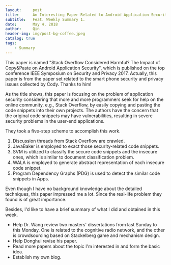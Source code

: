 ```yaml
---
layout:     post
title:      An Interesting Paper Related to Android Application Security
subtitle:   Feat. Weekly Summary 1.
date:       May 4, 2018
author:     Qin
header-img: img/post-bg-coffee.jpeg
catalog: true
tags:
    - Summary
---
```


This paper is named "Stack Overflow Considered Harmful? The Impact of Copy&Paste on Android Application Security", which is published on the top conference IEEE Symposium on Security and Privacy 2017. Actually, this paper is from the paper set related to the smart phone security and privacy issues collected by Cody. Thanks to him!

As the title shows, this paper is focusing on the problem of application security considering that more and more programmers seek for help on the online community, e.g., Stack Overflow, by easily copying and pasting the code snippets into their own projects. The authors have the concern that the original code snippets may have vulnerabilities, resulting in severe security problems in the user-end applications.

They took a five-step scheme to accomplish this work.
1. Discussion threads from Stack Overflow are crawled.
2. JavaBaker is employed to exact those security-related code snippets.
3. SVM is utilized to classify the secure code snippets and the insecure ones, which is similar to document classification problem.
4. WALA is employed to generate abstract representation of each insecure code snippet.
5. Program Dependency Graphs (PDG) is used to detect the similar code snippets in Apps.

Even though I have no background knowledge about the detailed techniques, this paper impressed me a lot. Since the real-life problem they found is of great importance.



Besides, I'd like to have a brief summary of what I did and obtained in this week.

* Help Dr. Wang review two masters' dissertations from last Sunday to this Monday. One is related to the cognitive radio network, and the other is crowdsourcing based on Stackelberg game and mechanism design.
* Help Donghui revise his paper.
* Read more papers about the topic I'm interested in and form the basic idea.
* Establish my own blog.
